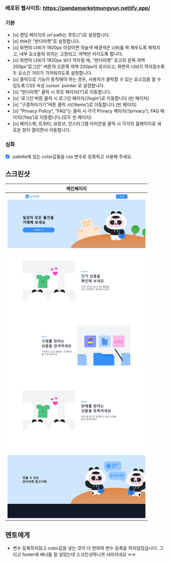 

### 배포된 웹사이트: https://pandamarketmungyun.netlify.app/

### 기본

  - [o] 랜딩 페이지의 url path는 루트(‘/’)로 설정합니다.
  - [o] title은 “판다마켓”로 설정합니다.
  - [o] 화면의 너비가 1920px 이상이면 하늘색 배경색은 너비를 꽉 채우도록 채워지고, 내부 요소들의 위치는 고정되고, 여백만 커지도록 합니다.
  - [o] 화면의 너비가 1920px 보다 작아질 때, “판다마켓” 로고의 왼쪽 여백 200px“로그인" 버튼의 오른쪽 여백 200px이 유지되고, 화면의 너비가 작아질수록 두 요소간 거리가 가까워지도록 설정합니다.
  - [o] 클릭으로 기능이 동작해야 하는 경우, 사용자가 클릭할 수 있는 요소임을 알 수 있도록 CSS 속성 cursor: pointer 로 설정합니다.
  - [o] “판다마켓” 클릭 시 루트 페이지(‘/’)로 이동합니다.
  - [o] '로그인'버튼 클릭 시 로그인 페이지(‘/login’)로 이동합니다 (빈 페이지)
  - [o] “구경하러가기”버튼 클릭 시(’/items’)로 이동합니다.(빈 페이지)
  - [o] “Privacy Policy”, “FAQ”는 클릭 시 각각 Privacy 페이지(‘/privacy’), FAQ 페이지(‘/faq’)로 이동합니다.(모두 빈 페이지)
  - [o] 페이스북, 트위터, 유튜브, 인스타그램 아이콘을 클릭 시 각각의 홈페이지로 새로운 창이 열리면서 이동합니다.

### 심화

  - [x] palette에 있는 color값들을 css 변수로 등록하고 사용해 주세요.

## 스크린샷

|                               메인페이지                                |
| :--------------------------------------------------------------------: |
|                <img src="images/Mission1.png">                         |

## 멘토에게

  - 변수 등록하지않고 color값을 넣는 것이 더 편하여 변수 등록을 하지않았습니다. 그리고 footer에 배너들 잘 넣었는데 스크린샷하니까 사라지네요 ㅠㅠ